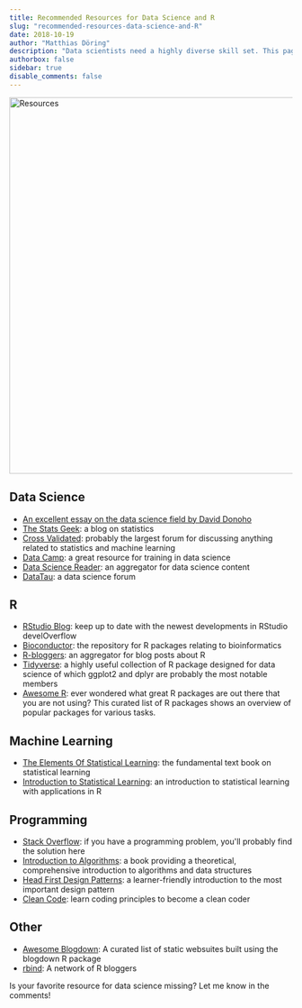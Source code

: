 ```yaml
---
title: Recommended Resources for Data Science and R
slug: "recommended-resources-data-science-and-R"
date: 2018-10-19
author: "Matthias Döring"
description: "Data scientists need a highly diverse skill set. This page lists useful resources for learning about programming with R, machine learning, and statistics."
authorbox: false
sidebar: true
disable_comments: false
--- 
```

<img src="/img/resources.jpg" alt = "Resources" width = "1000" height = "668">

## Data Science

* [An excellent essay on the data science field by David Donoho](http://courses.csail.mit.edu/18.337/2015/docs/50YearsDataScience.pdf)
* [The Stats Geek](http://thestatsgeek.com/): a blog on statistics
* [Cross Validated](https://stats.stackexchange.com): probably the largest forum for discussing anything related to statistics and machine learning
* [Data Camp](https://www.datacamp.com): a great resource for training in data science
* [Data Science Reader](https://rushter.com/dsreader/): an aggregator for data science content
* [DataTau](http://www.datatau.com/): a data science forum

## R

* [RStudio Blog](https://blog.rstudio.com/): keep up to date with the newest developments in RStudio
develOverflow
* [Bioconductor](https://bioconductor.org): the repository for R packages relating to bioinformatics
* [R-bloggers](https://www.r-bloggers.com): an aggregator for blog posts about R
* [Tidyverse](https://www.tidyverse.org/): a highly useful collection of R package designed for data science of which ggplot2 and dplyr are probably the most notable members
* [Awesome R](https://awesome-r.com/): ever wondered what great R packages are out there that you are not using? This curated list of R packages shows an overview of popular packages for various tasks.

## Machine Learning

* [The Elements Of Statistical Learning](https://www.amazon.com/gp/product/0387848576/ref=as_li_tl?ie=UTF8&camp=1789&creative=9325&creativeASIN=0387848576&linkCode=as2&tag=datasciencebl-20&linkId=7d306d02888156c52ffa6f5c622ce7f0): the fundamental text book on statistical learning
* [Introduction to Statistical Learning](https://www.amazon.com/gp/product/1461471370/ref=as_li_tl?ie=UTF8&tag=datasciencebl-20&camp=1789&creative=9325&linkCode=as2&creativeASIN=1461471370&linkId=e644c5422de8bb68638ef4336fdd5b73): an introduction to statistical learning with applications in R

## Programming

* [Stack Overflow](https://stats.stackexchange.com): if you have a programming problem, you'll probably find the solution here
* [Introduction to Algorithms](https://www.amazon.com/gp/product/8120340078/ref=as_li_tl?ie=UTF8&tag=datasciencebl-20&camp=1789&creative=9325&linkCode=as2&creativeASIN=8120340078&linkId=3f82772d85cb26d73371c987da913fc9): a book providing a theoretical, comprehensive introduction to algorithms and data structures
* [Head First Design Patterns](https://www.amazon.com/gp/product/0596007124/ref=as_li_tl?ie=UTF8&tag=datasciencebl-20&camp=1789&creative=9325&linkCode=as2&creativeASIN=0596007124&linkId=316fb8a49533e1133188eed54496aa6c): a learner-friendly introduction to the most important design pattern
* [Clean Code](https://www.amazon.com/gp/product/0132350882/ref=as_li_tl?ie=UTF8&tag=datasciencebl-20&camp=1789&creative=9325&linkCode=as2&creativeASIN=0132350882&linkId=da683e3d0400dfad2e69634394965db1): learn coding principles to become a clean coder

## Other

* [Awesome Blogdown](https://awesome-blogdown.com/): A curated list of static websuites built using the blogdown R package
* [rbind](https://support.rbind.io/): A network of R bloggers

Is your favorite resource for data science missing? Let me know in the comments!
